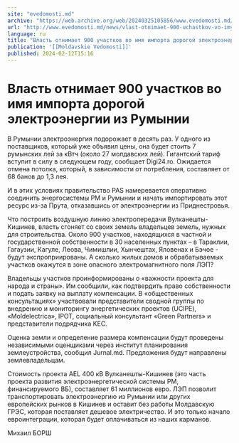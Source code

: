 ```yaml
---
site: "evedomosti.md"
archive: "https://web.archive.org/web/20240325105856/www.evedomosti.md/news/vlast-otnimaet-900-uchastkov-vo-imya-importa-dorogoj-elektro"
url: "http://www.evedomosti.md/news/vlast-otnimaet-900-uchastkov-vo-imya-importa-dorogoj-elektro"
language: ru
title: "Власть отнимает 900 участков во имя импорта дорогой электроэнергии из Румынии"
publication: '[[Moldavskie Vedomosti]]'
published: 2024-02-12T15:16
---
```


# Власть отнимает 900 участков во имя импорта дорогой электроэнергии из Румынии

В Румынии электроэнергия подорожает в десять раз. У одного из поставщиков, который уже объявил цены, она будет стоить 7 румынских лей за кВтч (около 27 молдавских лей). Гигантский тариф вступит в силу в следующем году, сообщает Digi24.ro. Ожидается отмена потолка, который, в зависимости от потребления, составляет от 68 банов до 1,3 лея.

И в этих условиях правительство PAS намеревается оперативно соединить энергосистемы РМ и Румынии и начать импортировать этот ресурс из-за Прута, отказавшись от электроэнергии из Приднестровья.

Что построить воздушную линию электропередачи Вулканешты-Кишинев, власть сгоняет со своих земель владельцев земель, нужных для строительства. Около 900 участков, находящихся в частной и государственной собственности в 30 населенных пунктах – в Тараклии, Гагаузии, Кагуле, Леова, Чимишлии, Хынчештах, Яловенах и Бэчое - будут экспроприированы. А сколько жилых домов и обрабатываемых участков окажутся в зоне опасного электромагнитного поля ЛЭП?

Владельцы участков проинформированы о «важности проекта для народа и страны». Им сообщили, как подтвердить право собственности и подать заявку на выплату компенсации. В «общественных консультациях» участвовали представители сводной группы по внедрению и мониторингу энергетических проектов (UCIPE), «Moldelectrica», IPOT, социальный консультант «Green Partners» и представители подрядчика KEC.

Оценка земли и определение размера компенсации будут проведены независимыми оценщиками через институт планирования землеустройства, сообщил Jurnal.md. Предложения будут направлены землевладельцам.

Стоимость проекта AEL 400 кВ Вулканешты-Кишинев (это часть проекта развития электроэнергетической системы РМ, финансируемого ВБ), составляет 61 миллионов евро. ЛЭП позволит транспортировать электроэнергию из Румынии или других европейских рынков в Кишинев и оставит без работы Молдавскую ГРЭС, которая поставляет дешевое электричество. И это только начало евроинтеграции, которая будет оплачиваться из наших карманов.

Михаил БОРШ